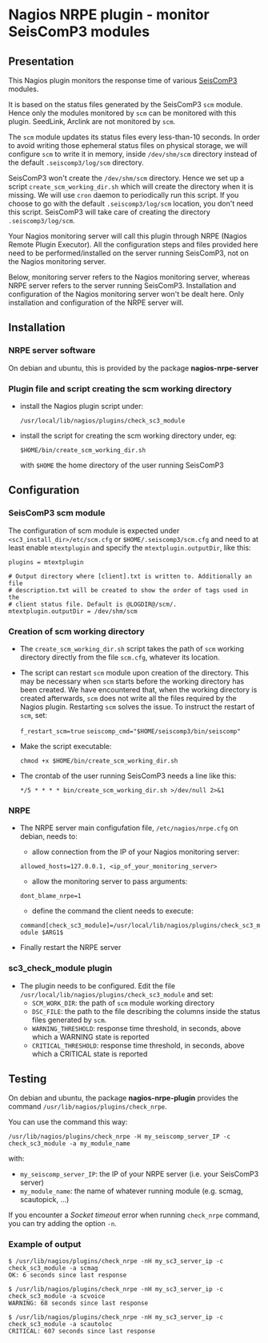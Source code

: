 # Nagios NRPE plugin - monitor SeisComP3 modules

## Presentation

This Nagios plugin monitors the response time of various
[SeisComP3](https://www.seiscomp3.org/) modules.

It is based on the status files generated by the SeisComP3 `scm` module.
Hence only the modules monitored by `scm` can be monitored with this plugin.
SeedLink, Arclink are not monitored by `scm`.

The `scm` module updates its status files every less-than-10 seconds.
In order to avoid writing those ephemeral status files on physical storage,
we will configure `scm` to write it in memory, inside `/dev/shm/scm` directory
instead of the default `.seiscomp3/log/scm` directory.

SeisComP3 won't create the `/dev/shm/scm` directory. Hence we set up a script
`create_scm_working_dir.sh` which will create the directory when it is missing.
We will use `cron` daemon to periodically run this script.
If you choose to go with the default `.seiscomp3/log/scm` location,
you don't need this script. SeisComP3 will take care of creating the
directory `.seiscomp3/log/scm`.

Your Nagios monitoring server will call this plugin through NRPE (Nagios Remote
Plugin Executor). All the configuration steps and files provided here
need to be performed/installed on the server running SeisComP3, not on the
Nagios monitoring server.

Below, monitoring server refers to the Nagios monitoring server, whereas
NRPE server refers to the server running SeisComP3. Installation and 
configuration of the Nagios monitoring server won't be dealt here. Only
installation and configuration of the NRPE server will.

## Installation

### NRPE server software

On debian and ubuntu, this is provided by the package **nagios-nrpe-server**

### Plugin file and script creating the scm working directory

* install the Nagios plugin script under:

    `/usr/local/lib/nagios/plugins/check_sc3_module`

* install the script for creating the scm working directory under, eg:

    `$HOME/bin/create_scm_working_dir.sh`

    with `$HOME` the home directory of the user running SeisComP3

## Configuration

### SeisComP3 scm module

The configuration of scm module is expected under
`<sc3_install_dir>/etc/scm.cfg` or `$HOME/.seiscomp3/scm.cfg`
and need to at least enable `mtextplugin` and specify the
`mtextplugin.outputDir`, like this:

```
plugins = mtextplugin

# Output directory where [client].txt is written to. Additionally an file
# description.txt will be created to show the order of tags used in the
# client status file. Default is @LOGDIR@/scm/.
mtextplugin.outputDir = /dev/shm/scm
```

### Creation of scm working directory

* The `create_scm_working_dir.sh` script takes the path of `scm` working
directory directly from the file `scm.cfg`, whatever its location.

* The script can restart `scm` module upon creation of the directory. This
may be necessary when `scm` starts before the working directory has been
created. We have encountered that, when the working directory is created
afterwards, `scm` does not write all the files required by the Nagios plugin.
Restarting `scm` solves the issue. To instruct the restart of `scm`, set:

    `f_restart_scm=true`
    `seiscomp_cmd="$HOME/seiscomp3/bin/seiscomp"`

* Make the script executable:

    `chmod +x $HOME/bin/create_scm_working_dir.sh`

* The crontab of the user running SeisComP3 needs a line like this:

    `*/5 * * * * bin/create_scm_working_dir.sh >/dev/null 2>&1`

### NRPE

* The NRPE server main configufation file, `/etc/nagios/nrpe.cfg` on debian, needs to:

    * allow connection from the IP of your Nagios monitoring server:

    `allowed_hosts=127.0.0.1, <ip_of_your_monitoring_server>`

    * allow the monitoring server to pass arguments:

    `dont_blame_nrpe=1`

    * define the command the client needs to execute:

    `command[check_sc3_module]=/usr/local/lib/nagios/plugins/check_sc3_module $ARG1$`

* Finally restart the NRPE server

### sc3_check_module plugin

* The plugin needs to be configured. Edit the file `/usr/local/lib/nagios/plugins/check_sc3_module` and set:
    * `SCM_WORK_DIR`: the path of `scm` module working directory
    * `DSC_FILE`: the path to the file describing the columns inside the status files generated by `scm`.
    * `WARNING_THRESHOLD`: response time threshold, in seconds, above which a WARNING state is reported
    * `CRITICAL_THRESHOLD`: response time threshold, in seconds, above which a CRITICAL state is reported

## Testing

On debian and ubuntu, the package **nagios-nrpe-plugin** provides the 
command `/usr/lib/nagios/plugins/check_nrpe`.

You can use the command this way:

`/usr/lib/nagios/plugins/check_nrpe -H my_seiscomp_server_IP -c check_sc3_module -a my_module_name`

with:
* `my_seiscomp_server_IP`: the IP of your NRPE server (i.e. your SeisComP3 server)
* `my_module_name`: the name of whatever running module (e.g. scmag, scautopick, ...)

If you encounter a *Socket timeout* error when running `check_nrpe` command,
you can try adding the option `-n`.

### Example of output

```
$ /usr/lib/nagios/plugins/check_nrpe -nH my_sc3_server_ip -c check_sc3_module -a scmag
OK: 6 seconds since last response

$ /usr/lib/nagios/plugins/check_nrpe -nH my_sc3_server_ip -c check_sc3_module -a scvoice
WARNING: 68 seconds since last response

$ /usr/lib/nagios/plugins/check_nrpe -nH my_sc3_server_ip -c check_sc3_module -a scautoloc
CRITICAL: 607 seconds since last response
```
